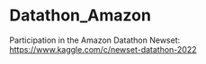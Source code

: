 # Datathon_Amazon
Participation in the Amazon Datathon Newset: https://www.kaggle.com/c/newset-datathon-2022
